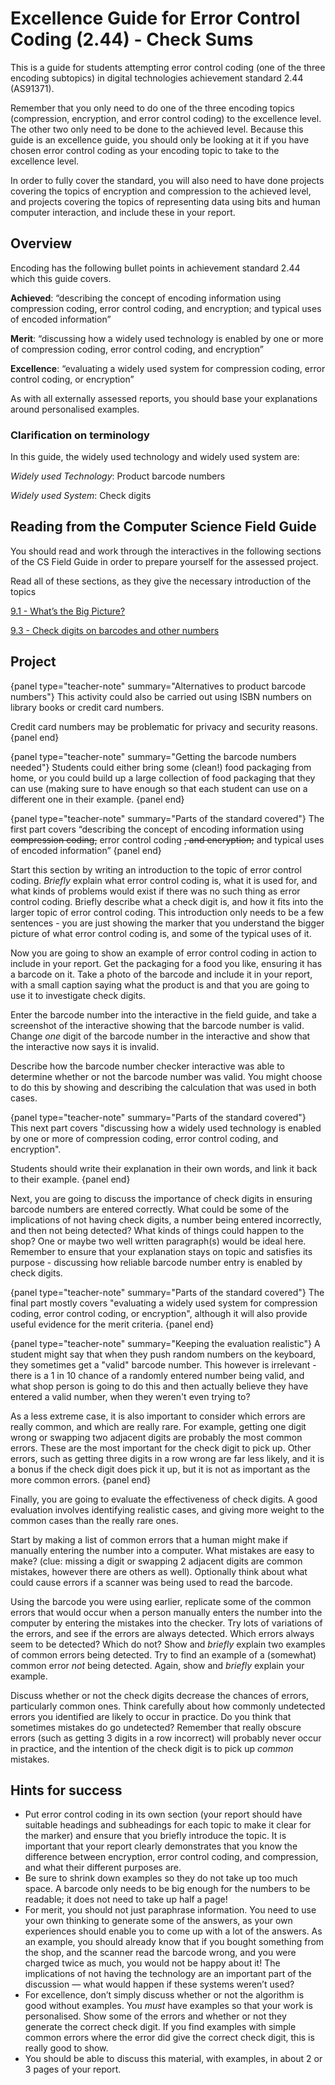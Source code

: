 # Excellence Guide for Error Control Coding (2.44) - Check Sums

This is a guide for students attempting error control coding (one of the three encoding subtopics) in digital technologies achievement standard 2.44 (AS91371).

Remember that you only need to do one of the three encoding topics (compression, encryption, and error control coding)  to the excellence level. The other two only need to be done to the achieved level. Because this guide is an excellence guide, you should only be looking at it if you have chosen error control coding as your encoding topic to take to the excellence level.

In order to fully cover the standard, you will also need to have done projects covering the topics of encryption and compression to the achieved level, and projects covering the topics of representing data using bits and human computer interaction, and include these in your report.

## Overview

Encoding has the following bullet points in achievement standard 2.44 which this guide covers.

**Achieved**: “describing the concept of encoding information using compression coding, error control coding, and encryption; and typical uses of encoded information”

**Merit**: “discussing how a widely used technology is enabled by one or more of compression coding, error control coding, and encryption”

**Excellence**: “evaluating a widely used system for compression coding, error control coding, or encryption”

As with all externally assessed reports, you should base your explanations around personalised examples.

### Clarification on terminology

In this guide, the widely used technology and widely used system are:

*Widely used Technology*: Product barcode numbers

*Widely used System*: Check digits

## Reading from the Computer Science Field Guide

You should read and work through the interactives in the following sections of the CS Field Guide in order to prepare yourself for the assessed project.

Read all of these sections, as they give the necessary introduction of the topics

[9.1 - What’s the Big Picture?](chapters/coding-error-control.html#whats-the-big-picture)

[9.3 - Check digits on barcodes and other numbers](chapters/coding-error-control.html#check-digits-on-barcodes-and-other-numbers)

## Project

{panel type="teacher-note" summary="Alternatives to product barcode numbers"}
This activity could also be carried out using ISBN numbers on library books or credit card numbers.

Credit card numbers may be problematic for privacy and security reasons.
{panel end}

{panel type="teacher-note" summary="Getting the barcode numbers needed"}
Students could either bring some (clean!) food packaging from home, or you could build up a large collection of food packaging that they can use (making sure to have enough so that each student can use on a different one in their example.
{panel end}

{panel type="teacher-note" summary="Parts of the standard covered"}
The first part covers “describing the concept of encoding information using ~~compression coding,~~ error control coding ~~, and encryption;~~ and typical uses of encoded information”
{panel end}

Start this section by writing an introduction to the topic of error control coding. *Briefly* explain what error control coding is, what it is used for, and what kinds of problems would exist if there was no such thing as error control coding. Briefly describe what a check digit is, and how it fits into the larger topic of error control coding. This introduction only needs to be a few sentences - you are just showing the marker that you understand the bigger picture of what error control coding is, and some of the typical uses of it.

Now you are going to show an example of error control coding in action to include in your report. Get the packaging for a food you like, ensuring it has a barcode on it. Take a photo of the barcode and include it in your report, with a small caption saying what the product is and that you are going to use it to investigate check digits.

Enter the barcode number into the interactive in the field guide, and take a screenshot of the interactive showing that the barcode number is valid. Change *one* digit of the barcode number in the interactive and show that the interactive now says it is invalid.

Describe how the barcode number checker interactive was able to determine whether or not the barcode number was valid. You might choose to do this by showing and describing the calculation that was used in both cases.

{panel type="teacher-note" summary="Parts of the standard covered"}
This next part covers "discussing how a widely used technology is enabled by one or more of compression coding, error control coding, and encryption".

Students should write their explanation in their own words, and link it back to their example.
{panel end}

Next, you are going to discuss the importance of check digits in ensuring barcode numbers are entered correctly. What could be some of the implications of not having check digits, a number being entered incorrectly, and then not being detected? What kinds of things could happen to the shop? One or maybe two well written paragraph(s) would be ideal here. Remember to ensure that your explanation stays on topic and satisfies its purpose - discussing how reliable barcode number entry is enabled by check digits.

{panel type="teacher-note" summary="Parts of the standard covered"}
The final part mostly covers "evaluating a widely used system for compression coding, error control coding, or encryption", although it will also provide useful evidence for the merit criteria.
{panel end}

{panel type="teacher-note" summary="Keeping the evaluation realistic"}
A student might say that when they push random numbers on the keyboard, they sometimes get a "valid" barcode number. This however is irrelevant - there is a 1 in 10 chance of a randomly entered number being valid, and what shop person is going to do this and then actually believe they have entered a valid number, when they weren't even trying to?

As a less extreme case, it is also important to consider which errors are really common, and which are really rare. For example, getting one digit wrong or swapping two adjacent digits are probably the most common errors. These are the most important for the check digit to pick up. Other errors, such as getting three digits in a row wrong are far less likely, and it is a bonus if the check digit does pick it up, but it is not as important as the more common errors.
{panel end}

Finally, you are going to evaluate the effectiveness of check digits. A good evaluation involves identifying realistic cases, and giving more weight to the common cases than the really rare ones.

Start by making a list of common errors that a human might make if manually entering the number into a computer. What mistakes are easy to make? (clue: missing a digit or swapping 2 adjacent digits are common mistakes, however there are others as well). Optionally think about what could cause errors if a scanner was being used to read the barcode.

Using the barcode you were using earlier, replicate some of the common errors that would occur when a person manually enters the number into the computer by entering the mistakes into the checker. Try lots of variations of the errors, and see if the errors are always detected. Which errors always seem to be detected? Which do not? Show and *briefly* explain two examples of common errors being detected. Try to find an example of a (somewhat) common error *not* being detected. Again, show and *briefly* explain your example.

Discuss whether or not the check digits decrease the chances of errors, particularly common ones. Think carefully about how commonly undetected errors you identified are likely to occur in practice. Do you think that sometimes mistakes do go undetected? Remember that really obscure errors (such as getting 3 digits in a row incorrect) will probably never occur in practice, and the intention of the check digit is to pick up *common* mistakes.

## Hints for success

- Put error control coding in its own section (your report should have suitable headings and subheadings for each topic to make it clear for the marker) and ensure that you briefly introduce the topic. It is important that your report clearly demonstrates that you know the difference between encryption, error control coding, and compression, and what their different purposes are.
- Be sure to shrink down examples so they do not take up too much space. A barcode only needs to be big enough for the numbers to be readable; it does not need to take up half a page!
- For merit, you should not just paraphrase information. You need to use your own thinking to generate some of the answers, as your own experiences should enable you to come up with a lot of the answers. As an example, you should already know that if you bought something from the shop, and the scanner read the barcode wrong, and you were charged twice as much, you would not be happy about it! The implications of not having the technology are an important part of the discussion — what would happen if these systems weren’t used?
- For excellence, don’t simply discuss whether or not the algorithm is good without examples. You *must* have examples so that your work is personalised. Show some of the errors and whether or not they generate the correct check digit. If you find examples with simple common errors where the error did give the correct check digit, this is really good to show.
- You should be able to discuss this material, with examples, in about 2 or 3 pages of your report.
